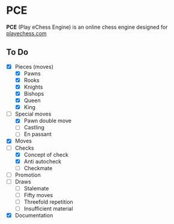 # PCE

**PCE** (Play eChess Engine) is an online chess engine designed for [playechess.com](playechsss.com)

## To Do

- [x] Pieces (moves)
  - [x] Pawns
  - [x] Rooks
  - [x] Knights
  - [x] Bishops
  - [x] Queen
  - [x] King
- [ ] Special moves
  - [x] Pawn double move
  - [ ] Castling
  - [ ] En passant
- [x] Moves
- [ ] Checks
  - [x] Concept of check
  - [x] Anti autocheck
  - [ ] Checkmate
- [ ] Promotion
- [ ] Draws
  - [ ] Stalemate
  - [ ] Fifty moves
  - [ ] Threefold repetition
  - [ ] Insufficient material
- [x] Documentation
